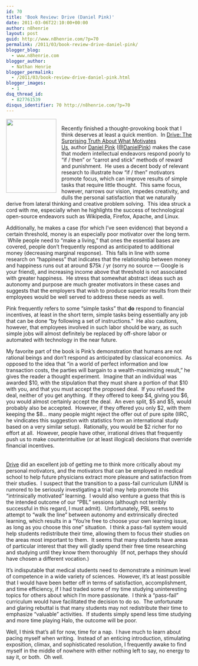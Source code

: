 ```yaml
---
id: 70
title: 'Book Review: Drive (Daniel Pink)'
date: 2011-03-06T22:10:00+00:00
author: n8henrie
layout: post
guid: http://www.n8henrie.com/?p=70
permalink: /2011/03/book-review-drive-daniel-pink/
blogger_blog:
  - www.n8henrie.com
blogger_author:
  - Nathan Henrie
blogger_permalink:
  - /2011/03/book-review-drive-daniel-pink.html
blogger_images:
  - 1
dsq_thread_id:
  - 827761539
disqus_identifier: 70 http://n8henrie.com/?p=70
---
```

<div>
  <a href="http://www.amazon.com/gp/product/1594484805/ref=as_li_ss_il?ie=UTF8&tag=n8henriecom-20&linkCode=as2&camp=1789&creative=390957&creativeASIN=1594484805" style="clear: left; float: left; margin-bottom: 1em; margin-right: 1em;"><img border="0" height="200" src="{{ site.url }}/uploads/2012/09/419tQKzU2jL._SL160_1.jpg" width="136" /></a><br />Recently finished a thought-provoking book that I think deserves at least a quick mention.  In <a href="http://www.amazon.com/gp/product/1594484805/ref=as_li_ss_tl?ie=UTF8&tag=n8henriecom-20&linkCode=as2&camp=1789&creative=390957&creativeASIN=1594484805">Drive: The Surprising Truth About What Motivates Us</a>, author <a href="http://www.danpink.com/">Daniel Pink</a> (<a href="http://twitter.com/#!/DanielPink">@DanielPink</a>) makes the case that modern intellectual endeavors respond poorly to “if / then” or “carrot and stick” methods of reward and punishment.  He uses a decent body of relevant research to illustrate how “if / then” motivators promote focus, which can improve results of simple tasks that require little thought.  This same focus, however, narrows our vision, impedes creativity, and dulls the personal satisfaction that we naturally derive from lateral thinking and creative problem solving.  This idea struck a cord with me, especially when he highlights the success of technological open-source endeavors such as Wikipedia, Firefox, Apache, and Linux.</p> 
  
  <p>
    Additionally, he makes a case (for which I’ve seen evidence) that beyond a certain threshold, money is an especially poor motivator over the long term.  While people need to “make a living,” that ones the essential bases are covered, people don’t frequently respond as anticipated to additional money (decreasing marginal response).  This falls in line with some research on “happiness” that indicates that the relationship between money and happiness runs out at around $75k / yr (sorry no source — Google is your friend), and increasing income above that threshold is not associated with greater happiness.  He stress that somewhat abstract ideas such as autonomy and purpose are much greater motivators in these cases and suggests that the employers that wish to produce superior results from their employees would be well served to address these needs as well.
  </p>
  
  <p>
    Pink frequently refers to some “simple tasks” that <strong>do</strong> respond to financial incentives, at least in the short term, simple tasks being essentially any job that can be done “by following a set of instructions.”  He also cautions, however, that employees involved in such labor should be wary, as such simple jobs will almost definitely be replaced by off-shore labor or automated with technology in the near future.
  </p>
  
  <p>
    My favorite part of the book is Pink’s demonstration that humans are not rational beings and don’t respond as anticipated by classical economics.  As opposed to the idea that “in a world of perfect information and low transaction costs, the parties will bargain to a wealth-maximizing result,” he gives the reader a thought experiment.  Imagine that an individual was awarded $10, with the stipulation that they must share a portion of that $10 with you, and that you must accept the proposed deal.  If you refused the deal, neither of you get anything.  If they offered to keep $4, giving you $6, you would almost certainly accept the deal.  An even split, $5 and $5, would probably also be accepted.  However, if they offered you only $2, with them keeping the $8… many people might reject the offer out of pure spite (IIRC, he vindicates this suggestion with statistics from an international study based on a very similar setup).  Rationally, you would be $2 richer for no effort at all.  However, people have other, irrational drives that frequently push us to make counterintuitive (or at least illogical) decisions that override financial incentives.<br /><span style="text-decoration: underline;"><br /></span><br /><span style="text-decoration: underline;"><a href="http://www.amazon.com/gp/product/1594484805/ref=as_li_ss_tl?ie=UTF8&tag=n8henriecom-20&linkCode=as2&camp=1789&creative=390957&creativeASIN=1594484805" target="_blank">Drive</a></span> did an excellent job of getting me to think more critically about my personal motivators, and the motivators that can be employed in medical school to help future physicians extract more pleasure and satisfaction from their studies.  I suspect that the transition to a pass-fail curriculum (UNM is rumored to be seriously investigating a trial) may help promote this “intrinsically motivated” learning.  I would also venture a guess that this is the intended outcome of our “PBL” sessions (although not terribly successful in this regard, I must admit).  Unfortunately, PBL seems to attempt to “walk the line” between autonomy and extrinsically directed learning, which results in a “You’re free to choose your own learning issue, as long as you choose this one” situation.  I think a pass-fail system would help students redistribute their time, allowing them to focus their studies on the areas most important to them.  It seems that many students have areas of particular interest that they will gladly spend their free time researching and studying until they know them thoroughly  (If not, perhaps they should have chosen a different vocation.)
  </p>
  
  <p>
    It’s indisputable that medical students need to demonstrate a minimum level of competence in a wide variety of sciences.  However, it’s at least possible that I would have been better off in terms of satisfaction, accomplishment, and time efficiency, if I had traded some of my time studying uninteresting topics for others about which I’m more passionate.  I think a “pass-fail” curriculum would have facilitated the decision to do so.  The unfortunate and glaring rebuttal is that many students may not redistribute their time to emphasize “valuable” activities.  If students simply spend less time studying and more time playing Halo, the outcome will be poor.
  </p>
  
  <p>
    Well, I think that’s all for now, time for a nap.  I have much to learn about pacing myself when writing.  Instead of an enticing introduction, stimulating exposition, climax, and sophisticated resolution, I frequently awake to find myself in the middle of nowhere with either nothing left to say, no energy to say it, or both.  Oh well.
  </p>
</div>

<div>
</div>